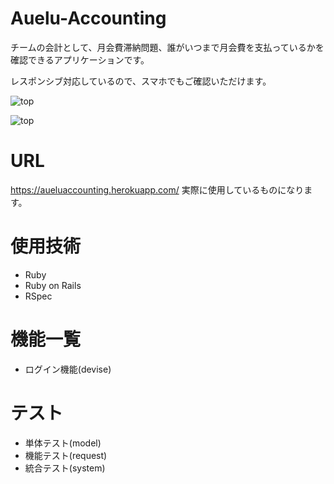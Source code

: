 # Auelu-Accounting
  チームの会計として、月会費滞納問題、誰がいつまで月会費を支払っているかを確認できるアプリケーションです。
  
  レスポンシブ対応しているので、スマホでもご確認いただけます。

![top](https://user-images.githubusercontent.com/61536866/101602870-189b1000-3a42-11eb-9552-c62aa955a991.png "ログイン時のトップページ")


![top](https://user-images.githubusercontent.com/61536866/101604839-d0c9b800-3a44-11eb-949f-462c058ffda0.png "ログイン時のトップページ")

# URL
https://aueluaccounting.herokuapp.com/
実際に使用しているものになります。

# 使用技術
* Ruby 
* Ruby on Rails 
* RSpec

# 機能一覧
* ログイン機能(devise)

# テスト
* 単体テスト(model)
* 機能テスト(request)
* 統合テスト(system)

